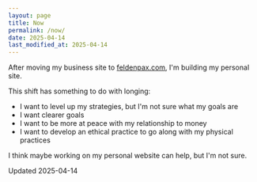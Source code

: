 ```yaml
---
layout: page
title: Now
permalink: /now/
date: 2025-04-14
last_modified_at: 2025-04-14
---
```

After moving my business site to [feldenpax.com](https://feldenpax.com), I'm building my personal site. 

This shift has something to do with longing:
- I want to level up my strategies, but I'm not sure what my goals are
- I want clearer goals
- I want to be more at peace with my relationship to money
- I want to develop an ethical practice to go along with my physical practices

I think maybe working on my personal website can help, but I'm not sure.

Updated 2025-04-14